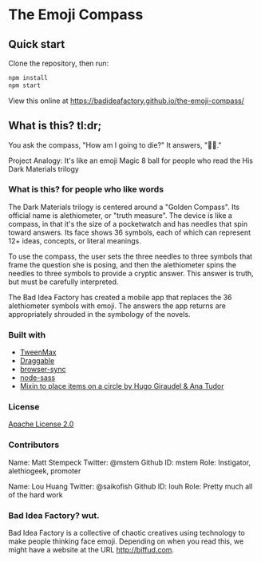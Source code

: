 ﻿# The Emoji Compass

## Quick start

Clone the repository, then run:

```sh
npm install
npm start
```

View this online at https://badideafactory.github.io/the-emoji-compass/

## What is this? tl:dr;

You ask the compass,
"How am I going to die?"
It answers, "🦉🍞."

Project Analogy: It's like an emoji Magic 8 ball for people who read the His Dark Materials trilogy

### What is this? for people who like words

The Dark Materials trilogy is centered around a "Golden Compass". Its official name is alethiometer, or "truth measure". The device is like a compass, in that it's the size of a pocketwatch and has needles that spin toward answers. Its face shows 36 symbols, each of which can represent 12+ ideas, concepts, or literal meanings. 

To use the compass, the user sets the three needles to three symbols that frame the question she is posing, and then the alethiometer spins the needles to three symbols to provide a cryptic answer. This answer is truth, but must be carefully interpreted. 

The Bad Idea Factory has created a mobile app that replaces the 36 alethiometer symbols with emoji. The answers the app returns are appropriately shrouded in the symbology of the novels.

### Built with
 * [TweenMax](https://cdnjs.cloudflare.com/ajax/libs/gsap/1.20.3/TweenMax.min.js)
 * [Draggable](https://cdnjs.cloudflare.com/ajax/libs/gsap/1.20.3/utils/Draggable.min.js)
 * [browser-sync](https://www.npmjs.com/package/browser-sync)
 * [node-sass](https://www.npmjs.com/package/node-sass-cli)
 * [Mixin to place items on a circle by Hugo Giraudel & Ana Tudor](https://css-tricks.com/snippets/sass/placing-items-circle/)

### License
[Apache License 2.0](https://www.apache.org/licenses/LICENSE-2.0)

### Contributors

Name: Matt Stempeck
Twitter: @mstem
Github ID: mstem
Role: Instigator, alethiogeek, promoter

Name: Lou Huang
Twitter: @saikofish
Github ID: louh
Role: Pretty much all of the hard work

### Bad Idea Factory? wut.

Bad Idea Factory is a collective of chaotic creatives using technology to make people thinking face emoji. Depending on when you read this, we might have a website at the URL http://biffud.com.

